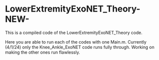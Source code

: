 # LowerExtremityExoNET_Theory-NEW-

This is a compiled code of the LowerExtremityExoNET_Theory code. 

Here you are able to run each of the codes with one Main.m. Currently (4/1/24) only the Knee_Ankle_ExoNET code runs fully through. Working on making the other ones run flawlessly. 
